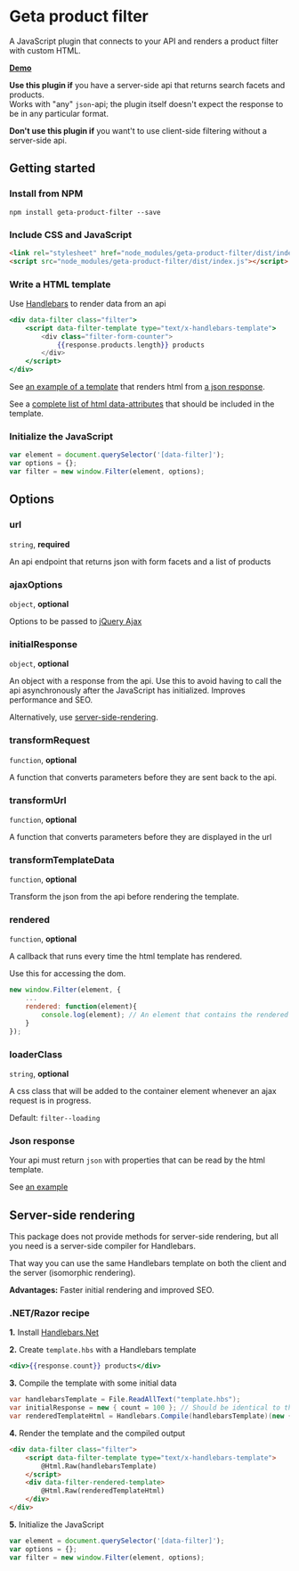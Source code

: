 # Geta product filter

A JavaScript plugin that connects to your API and renders a product filter with custom HTML.

**[Demo](https://geta.github.io/product-filter/)**

**Use this plugin if** you have a server-side api that returns search facets and products.<br />
Works with "any" `json`-api; the plugin itself doesn't expect the response to be in any particular format.

**Don't use this plugin if** you want't to use client-side filtering without a server-side api.

## Getting started

### Install from NPM

    npm install geta-product-filter --save
    
### Include CSS and JavaScript

```html
<link rel="stylesheet" href="node_modules/geta-product-filter/dist/index.css">
<script src="node_modules/geta-product-filter/dist/index.js"></script>
```

### Write a HTML template

Use [Handlebars](http://handlebarsjs.com/) to render data from an api

```handlebars
<div data-filter class="filter">
    <script data-filter-template type="text/x-handlebars-template">
        <div class="filter-form-counter">
			{{response.products.length}} products
		</div>
    </script>
</div>
```

See [an example of a template](index.html)  that renders html from [a json response](src/demo/full/index.json).

See a [complete list of html data-attributes](docs/data-attributes.md) that should be included in the template.

### Initialize the JavaScript

```JavaScript
var element = document.querySelector('[data-filter]');
var options = {};
var filter = new window.Filter(element, options);
```

## Options

### url

`string`, **required**

An api endpoint that returns json with form facets and a list of products

### ajaxOptions

`object`, **optional**

Options to be passed to [jQuery Ajax](http://api.jquery.com/jquery.ajax/)

### initialResponse

`object`, **optional**

An object with a response from the api.
Use this to avoid having to call the api asynchronously after the JavaScript has initialized.
Improves performance and SEO.

Alternatively, use [server-side-rendering](#server-side-rendering).

### transformRequest

`function`, **optional**

A function that converts parameters before they are sent back to the api.

### transformUrl

`function`, **optional**

A function that converts parameters before they are displayed in the url

### transformTemplateData

`function`, **optional**

Transform the json from the api before rendering the template.

### rendered

`function`, **optional**

A callback that runs every time the html template has rendered.

Use this for accessing the dom.
 
```JavaScript
new window.Filter(element, {
    ...
    rendered: function(element){
        console.log(element); // An element that contains the rendered template html
    }
});
```

### loaderClass

`string`, **optional**

A css class that will be added to the container element whenever an ajax request is in progress.

Default: `filter--loading`

### Json response

Your api must return `json` with properties that can be read by the html template.

See [an example](src/demo/full/index.json)

## Server-side rendering 

This package does not provide methods for server-side rendering, but all you need is a server-side compiler for Handlebars.

That way you can use the same Handlebars template on both the client and the server (isomorphic rendering). 

**Advantages:** Faster initial rendering and improved SEO.

### .NET/Razor recipe

**1.** Install [Handlebars.Net](https://github.com/rexm/Handlebars.Net)

**2.** Create `template.hbs` with a Handlebars template

```handlebars
<div>{{response.count}} products</div>
```

**3.** Compile the template with some initial data

```cs
var handlebarsTemplate = File.ReadAllText("template.hbs");
var initialResponse = new { count = 100 }; // Should be identical to the response provided by your api
var renderedTemplateHtml = Handlebars.Compile(handlebarsTemplate)(new { response = initialResponse });
```

**4.** Render the template and the compiled output

```html
<div data-filter class="filter">
    <script data-filter-template type="text/x-handlebars-template">
        @Html.Raw(handlebarsTemplate)
    </script>
    <div data-filter-rendered-template>
        @Html.Raw(renderedTemplateHtml)
    </div>
</div>
```

**5.** Initialize the JavaScript

```JavaScript
var element = document.querySelector('[data-filter]');
var options = {};
var filter = new window.Filter(element, options);
```
